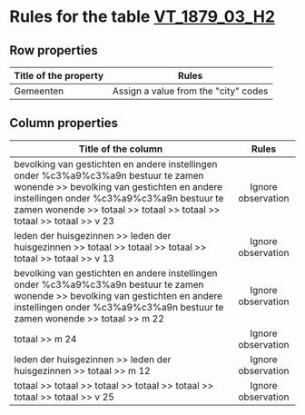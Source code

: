 # Rules for the table [VT_1879_03_H2](https://github.com/cgueret/DataDump/blob/master/xls-marked/VT_1879_03_H2_marked.xls?raw=true)
## Row properties
| Title of the property | Rules |
| --------------------- |:-----:|
| Gemeenten | Assign a value from the "city" codes |
## Column properties
| Title of the column | Rules |
| --------------------- |:-----:|
| bevolking van gestichten en andere instellingen onder %c3%a9%c3%a9n bestuur te zamen wonende >> bevolking van gestichten en andere instellingen onder %c3%a9%c3%a9n bestuur te zamen wonende >> totaal >> totaal >> totaal >> totaal >> totaal >> v 23 | Ignore observation |
| leden der huisgezinnen >> leden der huisgezinnen >> totaal >> totaal >> totaal >> totaal >> totaal >> v 13 | Ignore observation |
| bevolking van gestichten en andere instellingen onder %c3%a9%c3%a9n bestuur te zamen wonende >> bevolking van gestichten en andere instellingen onder %c3%a9%c3%a9n bestuur te zamen wonende >> totaal >> m 22 | Ignore observation |
| totaal >> m 24 | Ignore observation |
| leden der huisgezinnen >> leden der huisgezinnen >> totaal >> m 12 | Ignore observation |
| totaal >> totaal >> totaal >> totaal >> totaal >> totaal >> totaal >> v 25 | Ignore observation |
